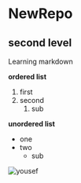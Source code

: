 # NewRepo
## second level
Learning markdown

**ordered list**

1. first
2. second
   1. sub
  
**unordered list**
* one
* two
  * sub

![yousef](https://encrypted-tbn0.gstatic.com/images?q=tbn:ANd9GcQ72D-sNKEXmjPMZgRzeIi2nR1-MCh0_rk8dQ&usqp=CAU)
